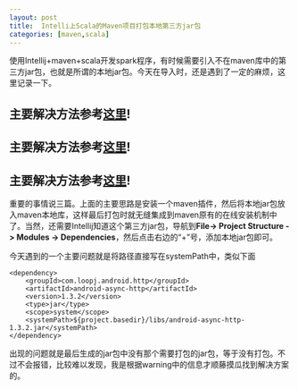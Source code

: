 ```yaml
---
layout: post
title:  Intelli上Scala的Maven项目打包本地第三方jar包
categories: [maven,scala]
---
```



使用Intellij+maven+scala开发spark程序，有时候需要引入不在maven库中的第三方jar包，也就是所谓的本地jar包。今天在导入时，还是遇到了一定的麻烦，这里记录一下。

## 主要解决方法参考[这里](http://stackoverflow.com/a/31023523/1114397)!

## 主要解决方法参考[这里](http://stackoverflow.com/a/31023523/1114397)!

## 主要解决方法参考[这里](http://stackoverflow.com/a/31023523/1114397)!

重要的事情说三篇。上面的主要思路是安装一个maven插件，然后将本地jar包放入maven本地库，这样最后打包时就无缝集成到maven原有的在线安装机制中了。当然，还需要Intellij知道这个第三方jar包，导航到**File-> Project Structure -> Modules -> Dependencies**，然后点击右边的“+”号，添加本地jar包即可。


今天遇到的一个主要问题就是将路径直接写在systemPath中，类似下面

	<dependency>
	    <groupId>com.loopj.android.http</groupId>
	    <artifactId>android-async-http</artifactId>
	    <version>1.3.2</version>
	    <type>jar</type>
	    <scope>system</scope>
	    <systemPath>${project.basedir}/libs/android-async-http-1.3.2.jar</systemPath>
	</dependency>

出现的问题就是最后生成的jar包中没有那个需要打包的jar包，等于没有打包。不过不会报错，比较难以发现，我是根据warning中的信息才顺藤摸瓜找到解决方案的。
